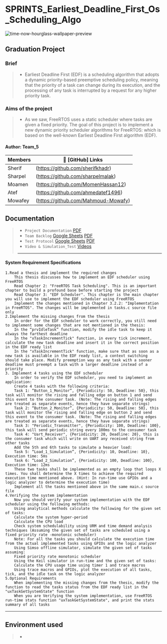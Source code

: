 # SPRINTS_Earliest_Deadline_First_Os_Scheduling_Algo
![time-now-hourglass-wallpaper-preview](https://github.com/Soliman162/EDF_Scheduler_Based_on_freeRTOS/assets/60091384/39f2d28c-b3da-48ac-b45d-a0a48a8798b4)



## Graduation Project
### Brief
> - Earliest Deadline First (EDF) is a scheduling algorithm that adopts a dynamic priority-based preemptive scheduling policy, meaning that the priority of a task can change during its execution, and the processing of any task is interrupted by a request for any higher priority task.
### Aims of the project
> - As we saw, FreeRTOS uses a static scheduler where tasks are given a fixed priority.
    The goal of this project is to implement a new dynamic priority scheduler algorithms for
    FreeRTOS: which is based on the well-known Earliest Deadline First algorithm (EDF).

#### Author: Team_5

|     Members    | 🔗 [GitHub] Links                   |
|----------------|-------------------------------------|
|     Sherif     | (https://github.com/sherifkhadr)    |
|     Sharpel    | (https://github.com/sharpelmalak)   |
|     Moamen     | (https://github.com/MomenHassan12)  |
|     Atef       | (https://github.com/ahmedatef1496)  |
|     Mowafey    | (https://github.com/Mahmoud-Mowafy) |


## Documentation
> - `Project Documentation`
    [PDF](https://github.com/sherifkhadr/SPRINTS_Edf_Scheduler_OS/tree/delivery_branch/02_Documentation)
> - `Team Backlog`
    [Google Sheets]()
    [PDF]()
> - `Test Protocol`
    [Google Sheets]()
    [PDF]()
> - `Video & Simulation_Test`
    [Videos](https://github.com/sherifkhadr/SPRINTS_Edf_Scheduler_OS/tree/delivery_branch/01_Videos)
> - ---





#### System Requirement Specifications
    1.Read a thesis and implement the required changes
        This thesis discusses how to implement an EDF scheduler using FreeRTOS
        Read Chapter 2: "FreeRTOS Task Scheduling". This is an important chapter to build a profound base before starting the project
        Read Chapter 3: "EDF Scheduler". This chapter is the main chapter you will use to implement the EDF scheduler using FreeRTOS
        Implement the changes mentioned in Chapter 3.2.2: "Implementation in FreeRTOS". The changes will be implemented in tasks.c source file only
    2.Implement the missing changes from the thesis
        In order for the EDF scheduler to work correctly, you still need to implement some changes that are not mentioned in the thesis:
        In the “prvIdleTask” function, modify the idle task to keep it always the farthest deadline
        In the "xTaskIncrementTick" function, in every tick increment, calculate the new task deadline and insert it in the correct position in the EDF ready list
        In the "xTaskIncrementTick" function, make sure that as soon as a new task is available in the EDF ready list, a context switching should take place. Modify preemption way as any task with a sooner deadline must preempt a task with a larger deadline instead of a priority        
    3. Implement 4 tasks using the EDF scheduler
        In order to verify the EDF scheduler, you need to implement an application:
        Create 4 tasks with the following criteria:
        Task 1: “Button_1_Monitor”, {Periodicity: 50, Deadline: 50}, this task will monitor the rising and falling edge on button 1 and send this event to the consumer task. (Note: The rising and falling edges are treated as separate events, hence they have separate strings)
        Task 2: “Button_2_Monitor”, {Periodicity: 50, Deadline: 50}, this task will monitor the rising and falling edge on button 2 and send this event to the consumer task. (Note: The rising and falling edges are treated as separate events, hence they have separate strings)
        Task 3: "Periodic_Transmitter", {Periodicity: 100, Deadline: 100}, this task will send periodic string every 100ms to the consumer task
        Task 4: "Uart_Receiver", {Periodicity: 20, Deadline: 20}, this is the consumer task which will write on UART any received string from other tasks
        Add the 5th and 6th tasks to simulate a heavier load:
        Task 5: “Load_1_Simulation”, {Periodicity: 10, Deadline: 10}, Execution time: 5ms
        Task 6: “Load_2_Simulation”, {Periodicity: 100, Deadline: 100}, Execution time: 12ms
        These two tasks shall be implemented as an empty loop that loops X times. You shall determine the X times to achieve the required execution time mentioned above. (Hint: In run-time use GPIOs and a logic analyzer to determine the execution time)
        Implement all the tasks mentioned above in the same main.c source file
    4.Verifying the system implementation
        Now you should verify your system implementation with the EDF scheduler using the following methods:
        Using analytical methods calculate the following for the given set of tasks:
        Calculate the system hyper-period
        Calculate the CPU load
        Check system schedulability using URM and time demand analysis techniques (Assuming the given set of tasks are scheduled using a fixed priority rate -monotonic scheduler)
        Note: For all the tasks you should calculate the execution time from the actual implemented tasks using GPIOs and the logic analyzer
        Using Simso offline simulator, simulate the given set of tasks assuming:
        Fixed priority rate monotonic scheduler
        Using the Keil simulator in run-time and the given set of tasks:
        Calculate the CPU usage time using timer 1 and trace macros
        Using trace macros and GPIOs, plot the execution of all tasks, tick, and the idle task on the logic analyzer
    5.Optional Requirements
        When implementing the missing changes from the thesis, modify the function to read the tasks status from the EDF ready list in the "uxTaskGetSystemState" function
        When you are Verifying the system implementation, use FreeRTOS run-time stats function "uxTaskGetSystemState", and print the stats summary of all tasks
-----------------------------------------------------------------------------------------------------------------------------------------------------------------------------------------------------------
## Environment used
> - 




